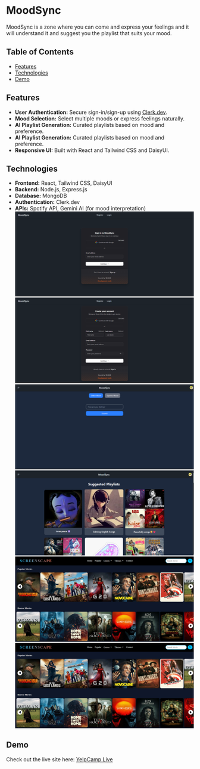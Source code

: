 # MoodSync

MoodSync is a zone where you can come and express your feelings and it will understand it and suggest you the playlist that suits your mood.

## Table of Contents

- [Features](#features)
- [Technologies](#technologies)
- [Demo](#demo)

## Features
- **User Authentication:** Secure sign-in/sign-up using [Clerk.dev](https://clerk.dev/).  
- **Mood Selection:** Select multiple moods or express feelings naturally.  
- **AI Playlist Generation:** Curated playlists based on mood and preference.
- **AI Playlist Generation:** Curated playlists based on mood and preference.  
- **Responsive UI:** Built with React and Tailwind CSS and DaisyUI.  



## Technologies
- **Frontend:** React, Tailwind CSS, DaisyUI 
- **Backend:** Node.js, Express.js  
- **Database:** MongoDB  
- **Authentication:** Clerk.dev  
- **APIs:** Spotify API, Gemini AI (for mood interpretation)  
![Home Image WebPage](gallery/Screenshot%202025-09-24%20184049.png)
![Home Image WebPage](gallery/Screenshot%202025-09-24%20184154.png)
![Home Image WebPage](gallery/Screenshot%202025-09-24%20184235.png)
![Home Image WebPage](gallery/Screenshot%202025-09-24%20184353.png)
![Home Image WebPage](https://github.com/vishucs50/Movie-Website/blob/master/webseries/home.png)
![Home Image WebPage](https://github.com/vishucs50/Movie-Website/blob/master/webseries/home.png)
## Demo

Check out the live site here: [YelpCamp Live]( https://yelp-camp-o73i.onrender.com/)
